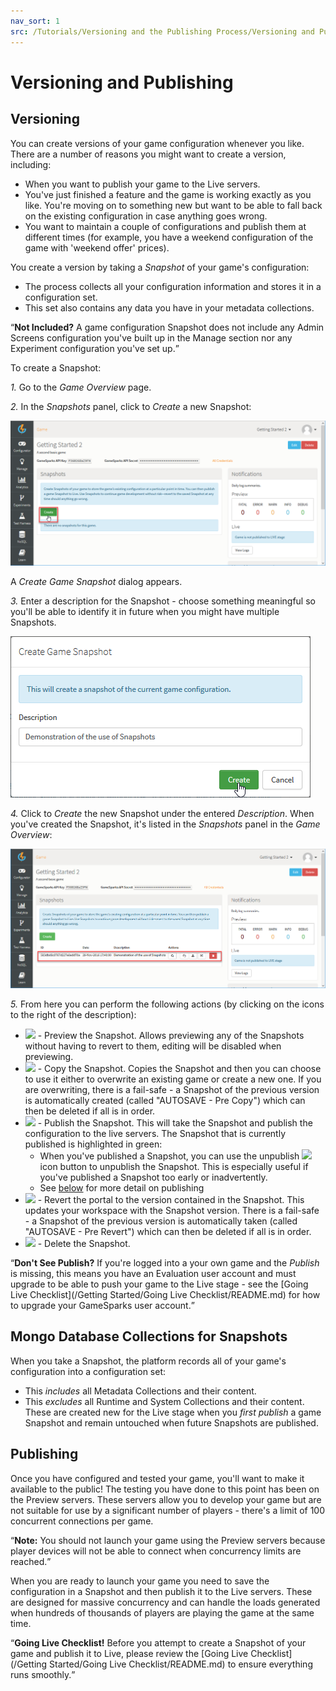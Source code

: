 ```yaml
---
nav_sort: 1
src: /Tutorials/Versioning and the Publishing Process/Versioning and Publishing a Game.md
---
```


# Versioning and Publishing

## Versioning

You can create versions of your game configuration whenever you like. There are a number of reasons you might want to create a version, including:

  * When you want to publish your game to the Live servers.
  * You've just finished a feature and the game is working exactly as you like. You're moving on to something new but want to be able to fall back on the existing configuration in case anything goes wrong.
  * You want to maintain a couple of configurations and publish them at different times (for example, you have a weekend configuration of the game with 'weekend offer' prices).

You create a version by taking a *Snapshot* of your game's configuration:
* The process collects all your configuration information and stores it in a configuration set.
* This set also contains any data you have in your metadata collections.

<q>**Not Included?** A game configuration Snapshot does not include any Admin Screens configuration you've built up in the Manage section nor any Experiment configuration you've set up.</q>

To create a Snapshot:

*1.* Go to the *Game Overview* page.

*2.* In the *Snapshots* panel, click to *Create* a new Snapshot:

![](img/Versioning/4.png)

A *Create Game Snapshot* dialog appears.

*3.* Enter a description for the Snapshot - choose something meaningful so you'll be able to identify it in future when you might have multiple Snapshots.

![](img/Versioning/5.png)

*4.* Click to *Create* the new Snapshot under the entered *Description*. When you've created the Snapshot, it's listed in the *Snapshots* panel in the *Game Overview*:

![](img/Versioning/6.png)

*5.* From here you can perform the following actions (by clicking on the icons to the right of the description):

* ![](/img/icons/previewicon.png) - Preview the Snapshot. Allows previewing any of the Snapshots without having to revert to them, editing will be disabled when previewing.
* ![](/img/icons/copyicon.png) - Copy the Snapshot. Copies the Snapshot and then you can choose to use it either to overwrite an existing game or create a new one. If you are overwriting, there is a fail-safe - a Snapshot of the previous version is automatically created (called "AUTOSAVE - Pre Copy") which can then be deleted if all is in order.
* ![](/img/icons/publishicon.png) - Publish the Snapshot. This will take the Snapshot and publish the configuration to the live servers. The Snapshot that is currently published is highlighted in green:
  * When you've published a Snapshot, you can use the unpublish ![](/img/icons/unpublishicon.png) icon button to unpublish the Snapshot. This is especially useful if you've published a Snapshot too early or inadvertently.
  * See [below](#Publishing) for more detail on publishing
* ![](/img/icons/reverticon.png) - Revert the portal to the version contained in the Snapshot. This updates your workspace with the Snapshot version. There is a fail-safe - a Snapshot of the previous version is automatically taken (called "AUTOSAVE - Pre Revert") which can then be deleted if all is in order.
* ![](/img/icons/deleteicon.png) - Delete the Snapshot.

<q>**Don't See Publish?** If you're logged into a your own game and the *Publish* is missing, this means you have an Evaluation user account and must upgrade to be able to push your game to the Live stage - see the [Going Live Checklist](/Getting Started/Going Live Checklist/README.md) for how to upgrade your GameSparks user account.</q>

## Mongo Database Collections for Snapshots

When you take a Snapshot, the platform records all of your game's configuration into a configuration set:
  * This *includes* all Metadata Collections and their content.
  * This *excludes* all Runtime and System Collections and their content. These are created new for the Live stage when you *first publish* a game Snapshot and remain untouched when future Snapshots are published.


## Publishing

Once you have configured and tested your game, you'll want to make it available to the public! The testing you have done to this point has been on the Preview servers. These servers allow you to develop your game but are not suitable for use by a significant number of players - there's a limit of 100 concurrent connections per game.

<q>**Note:** You should not launch your game using the Preview servers because player devices will not be able to connect when concurrency limits are reached.</q>

When you are ready to launch your game you need to save the configuration in a Snapshot and then publish it to the Live servers. These are designed for massive concurrency and can handle the loads generated when hundreds of thousands of players are playing the game at the same time.

<q>**Going Live Checklist!** Before you attempt to create a Snapshot of your game and publish it to Live, please review the [Going Live Checklist](/Getting Started/Going Live Checklist/README.md) to ensure everything runs smoothly.</q>
